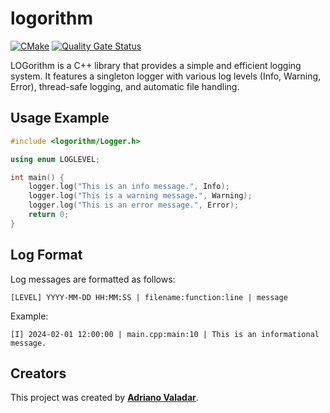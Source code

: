 # logorithm

[![CMake](https://github.com/adrianovaladar/logorithm/actions/workflows/cmake.yml/badge.svg)](https://github.com/adrianovaladar/logorithm/actions/workflows/cmake.yml)
[![Quality Gate Status](https://sonarcloud.io/api/project_badges/measure?project=adrianovaladar_logorithm&metric=alert_status)](https://sonarcloud.io/summary/new_code?id=adrianovaladar_logorithm)

LOGorithm is a C++ library that provides a simple and efficient logging system. It features a singleton logger with various log levels (Info, Warning, Error), thread-safe logging, and automatic file handling.

## Usage Example

```cpp
#include <logorithm/Logger.h>

using enum LOGLEVEL;

int main() {
    logger.log("This is an info message.", Info);
    logger.log("This is a warning message.", Warning);
    logger.log("This is an error message.", Error);
    return 0;
}
```

## Log Format

Log messages are formatted as follows:

```
[LEVEL] YYYY-MM-DD HH:MM:SS | filename:function:line | message
```

Example:
```
[I] 2024-02-01 12:00:00 | main.cpp:main:10 | This is an informational message.
```

## Creators

This project was created by [**Adriano Valadar**](https://github.com/adrianovaladar).
